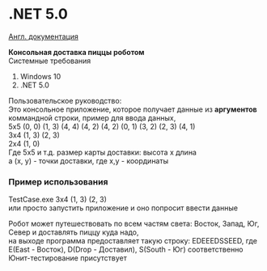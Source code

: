 <h1>.NET 5.0</h1>
<a href = "https://github.com/alcohon/TestCase/edit/master/README.md">Англ. документация</a>
<p><b>Консольная доставка пиццы роботом</b><br/>
  Системные требования
<ol>
  <li>Windows 10</li>
  <li>.NET 5.0</li>
</ol>
Пользовательское руководство:<br/>
Это консольное приложение, которое получает данные из <b>аргументов</b> коммандной строки, пример для ввода данных,<br/>
5x5 (0, 0) (1, 3) (4, 4) (4, 2) (4, 2) (0, 1) (3, 2) (2, 3) (4, 1)<br/>
3x4 (1, 3) (2, 3)<br/>
2x4 (1, 0)<br/>
Где 5x5 и т.д. размер карты доставки: высота х длина <br/>
а (x, y) - точки доставки, где x,y - координаты<br/>

 <h3>Пример использования</h3>
  <p>TestCase.exe 3x4 (1, 3) (2, 3) </br>
  или просто запустить приложение и оно попросит ввести данные</br>
</p>
Робот может путешествовать по всем частям света: Восток, Запад, Юг, Север и доставлять пиццу куда надо, <br/>
на выходе программа предоставляет такую строку: EDEEEDSSEED, где E(East -  Восток), D(Drop - Доставил), S(South - Юг) соответственно<br/>
Юнит-тестирование присутствует<br/>
</p>
